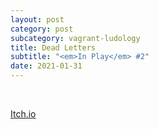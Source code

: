 ```yaml
---
layout: post
category: post
subcategory: vagrant-ludology
title: Dead Letters
subtitle: "<em>In Play</em> #2"
date: 2021-01-31
---
```


<br>

[Itch.io](https://steinea.itch.io/jam-session)
